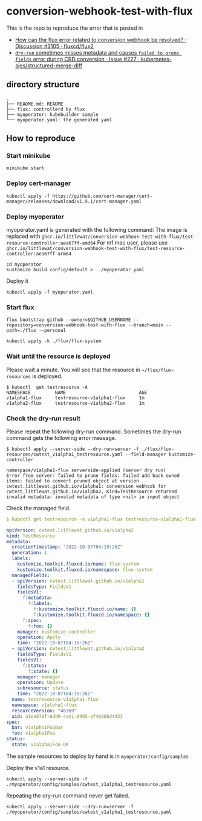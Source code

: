 # conversion-webhook-test-with-flux

This is the repo to reproduce the error that is posted in
- [How can the flux error related to conversion webhook be resolved? · Discussion #3105 · fluxcd/flux2](https://github.com/fluxcd/flux2/discussions/3105)
- [`dry-run` sometimes misses metadata and causes `failed to prune fields` error during CRD conversion · Issue #227 · kubernetes-sigs/structured-merge-diff](https://github.com/kubernetes-sigs/structured-merge-diff/issues/227)


## directory structure

```
.
├── README.md: README
├── flux: controllerd by flux
├── myoperator: kubebuilder sample
└── myoperator.yaml: the generated yaml
```

## How to reproduce

### Start minikube

```shell
minikube start 
```

### Deploy cert-manager

```shell
kubectl apply -f https://github.com/cert-manager/cert-manager/releases/download/v1.9.1/cert-manager.yaml
```

### Deploy myoperator

myoperator.yaml is generated with the following command:
The image is replaced with `ghcr.io/littlewat/conversion-webhook-test-with-flux/test-resource-controller:aea67ff-amd64`
For m1 mac user, please use `ghcr.io/littlewat/conversion-webhook-test-with-flux/test-resource-controller:aea67ff-arm64`

```shell
cd myoperator
kustomize build config/default > ../myoperator.yaml
```

Deploy it

```shell
kubectl apply -f myoperator.yaml
```


### Start flux

```shell
flux bootstrap github --owner=$GITHUB_USERNAME --repository=conversion-webhook-test-with-flux --branch=main --path=./flux --personal

```

```shell
kubectl apply -k ./flux/flux-system
```

### Wait until the resource is deployed

Please wait a minute.
You will see that the resource in `~/flux/flux-resources` is deployed.
 
```shell
$ kubectl  get testresource -A
NAMESPACE         NAME                           AGE
v1alpha1-flux     testresource-v1alpha1-flux     1m
v1alpha2-flux     testresource-v1alpha2-flux     1m
```

### Check the dry-run result

Please repeat the following dry-run command.
Sometimes the dry-run command gets the following error message.
```shell
$ kubectl apply --server-side --dry-run=server -f ./flux/flux-resources/cwtest_v1alpha1_testresource.yaml --field-manager kustomize-controller

namespace/v1alpha1-flux serverside-applied (server dry run)
Error from server: failed to prune fields: failed add back owned items: failed to convert pruned object at version cwtest.littlewat.github.io/v1alpha1: conversion webhook for cwtest.littlewat.github.io/v1alpha2, Kind=TestResource returned invalid metadata: invalid metadata of type <nil> in input object
```

Check the managed field.

```yaml
$ kubectl get testresource -n v1alpha1-flux testresource-v1alpha1-flux -o yaml --show-managed-fields

apiVersion: cwtest.littlewat.github.io/v1alpha2
kind: TestResource
metadata:
  creationTimestamp: "2022-10-07T04:19:26Z"
  generation: 1
  labels:
    kustomize.toolkit.fluxcd.io/name: flux-system
    kustomize.toolkit.fluxcd.io/namespace: flux-system
  managedFields:
  - apiVersion: cwtest.littlewat.github.io/v1alpha1
    fieldsType: FieldsV1
    fieldsV1:
      f:metadata:
        f:labels:
          f:kustomize.toolkit.fluxcd.io/name: {}
          f:kustomize.toolkit.fluxcd.io/namespace: {}
      f:spec:
        f:foo: {}
    manager: kustomize-controller
    operation: Apply
    time: "2022-10-07T04:19:26Z"
  - apiVersion: cwtest.littlewat.github.io/v1alpha2
    fieldsType: FieldsV1
    fieldsV1:
      f:status:
        f:state: {}
    manager: manager
    operation: Update
    subresource: status
    time: "2022-10-07T04:19:26Z"
  name: testresource-v1alpha1-flux
  namespace: v1alpha1-flux
  resourceVersion: "46369"
  uid: a1ea970f-6dd9-4ae1-8995-af48d6bd4d33
spec:
  bar: v1alpha1FooBar
  foo: v1alpha1Foo
status:
  state: v1alpha1Foo-OK
```

The sample resources to deploy by hand is in `myoperator/config/samples`

Deploy the v1a1 resource.
```shell
kubectl apply --server-side -f ./myoperator/config/samples/cwtest_v1alpha1_testresource.yaml
```

Repeating the dry-run command never get failed.
```shell
kubectl apply --server-side --dry-run=server -f ./myoperator/config/samples/cwtest_v1alpha1_testresource.yaml
```

